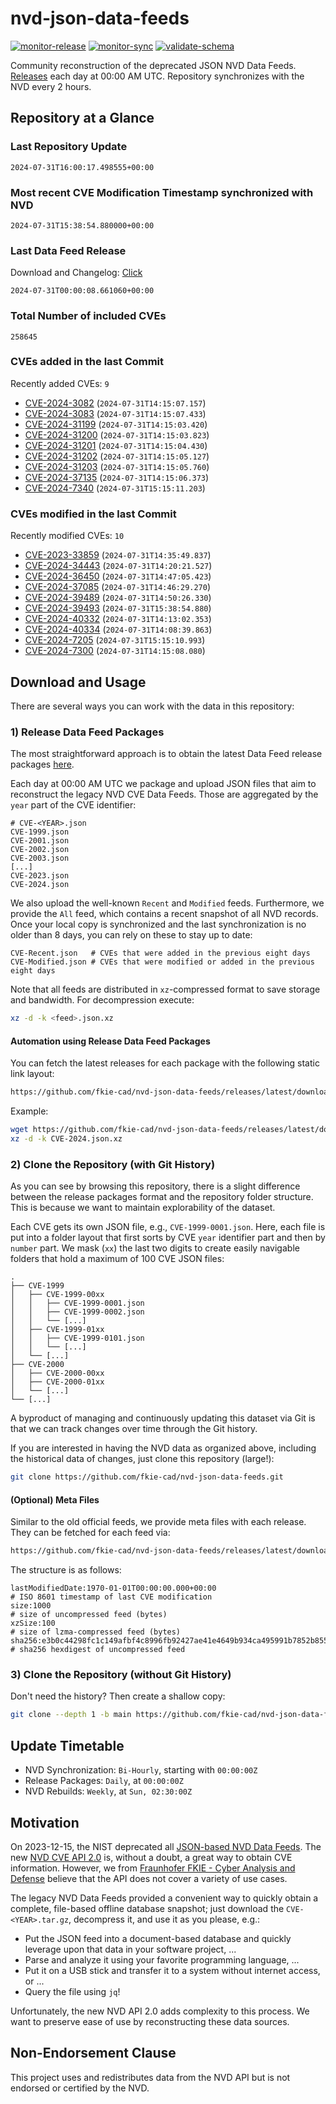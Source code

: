 # nvd-json-data-feeds

[![monitor-release](https://github.com/fkie-cad/nvd-json-data-feeds/actions/workflows/monitor_release.yml/badge.svg)](https://github.com/fkie-cad/nvd-json-data-feeds/actions/workflows/monitor_release.yml)
[![monitor-sync](https://github.com/fkie-cad/nvd-json-data-feeds/actions/workflows/monitor_sync.yml/badge.svg)](https://github.com/fkie-cad/nvd-json-data-feeds/actions/workflows/monitor_sync.yml)
[![validate-schema](https://github.com/fkie-cad/nvd-json-data-feeds/actions/workflows/validate_schema.yml/badge.svg)](https://github.com/fkie-cad/nvd-json-data-feeds/actions/workflows/validate_schema.yml)

Community reconstruction of the deprecated JSON NVD Data Feeds.
[Releases](https://github.com/fkie-cad/nvd-json-data-feeds/releases/latest) each day at 00:00 AM UTC.
Repository synchronizes with the NVD every 2 hours.

## Repository at a Glance

### Last Repository Update

```plain
2024-07-31T16:00:17.498555+00:00
```

### Most recent CVE Modification Timestamp synchronized with NVD

```plain
2024-07-31T15:38:54.880000+00:00
```

### Last Data Feed Release

Download and Changelog: [Click](https://github.com/fkie-cad/nvd-json-data-feeds/releases/latest)

```plain
2024-07-31T00:00:08.661060+00:00
```

### Total Number of included CVEs

```plain
258645
```

### CVEs added in the last Commit

Recently added CVEs: `9`

- [CVE-2024-3082](CVE-2024/CVE-2024-30xx/CVE-2024-3082.json) (`2024-07-31T14:15:07.157`)
- [CVE-2024-3083](CVE-2024/CVE-2024-30xx/CVE-2024-3083.json) (`2024-07-31T14:15:07.433`)
- [CVE-2024-31199](CVE-2024/CVE-2024-311xx/CVE-2024-31199.json) (`2024-07-31T14:15:03.420`)
- [CVE-2024-31200](CVE-2024/CVE-2024-312xx/CVE-2024-31200.json) (`2024-07-31T14:15:03.823`)
- [CVE-2024-31201](CVE-2024/CVE-2024-312xx/CVE-2024-31201.json) (`2024-07-31T14:15:04.430`)
- [CVE-2024-31202](CVE-2024/CVE-2024-312xx/CVE-2024-31202.json) (`2024-07-31T14:15:05.127`)
- [CVE-2024-31203](CVE-2024/CVE-2024-312xx/CVE-2024-31203.json) (`2024-07-31T14:15:05.760`)
- [CVE-2024-37135](CVE-2024/CVE-2024-371xx/CVE-2024-37135.json) (`2024-07-31T14:15:06.373`)
- [CVE-2024-7340](CVE-2024/CVE-2024-73xx/CVE-2024-7340.json) (`2024-07-31T15:15:11.203`)


### CVEs modified in the last Commit

Recently modified CVEs: `10`

- [CVE-2023-33859](CVE-2023/CVE-2023-338xx/CVE-2023-33859.json) (`2024-07-31T14:35:49.837`)
- [CVE-2024-34443](CVE-2024/CVE-2024-344xx/CVE-2024-34443.json) (`2024-07-31T14:20:21.527`)
- [CVE-2024-36450](CVE-2024/CVE-2024-364xx/CVE-2024-36450.json) (`2024-07-31T14:47:05.423`)
- [CVE-2024-37085](CVE-2024/CVE-2024-370xx/CVE-2024-37085.json) (`2024-07-31T14:46:29.270`)
- [CVE-2024-39489](CVE-2024/CVE-2024-394xx/CVE-2024-39489.json) (`2024-07-31T14:50:26.330`)
- [CVE-2024-39493](CVE-2024/CVE-2024-394xx/CVE-2024-39493.json) (`2024-07-31T15:38:54.880`)
- [CVE-2024-40332](CVE-2024/CVE-2024-403xx/CVE-2024-40332.json) (`2024-07-31T14:13:02.353`)
- [CVE-2024-40334](CVE-2024/CVE-2024-403xx/CVE-2024-40334.json) (`2024-07-31T14:08:39.863`)
- [CVE-2024-7205](CVE-2024/CVE-2024-72xx/CVE-2024-7205.json) (`2024-07-31T15:15:10.993`)
- [CVE-2024-7300](CVE-2024/CVE-2024-73xx/CVE-2024-7300.json) (`2024-07-31T14:15:08.080`)


## Download and Usage

There are several ways you can work with the data in this repository:

### 1) Release Data Feed Packages

The most straightforward approach is to obtain the latest Data Feed release packages [here](https://github.com/fkie-cad/nvd-json-data-feeds/releases/latest).

Each day at 00:00 AM UTC we package and upload JSON files that aim to reconstruct the legacy NVD CVE Data Feeds.
Those are aggregated by the `year` part of the CVE identifier:

```
# CVE-<YEAR>.json
CVE-1999.json
CVE-2001.json
CVE-2002.json
CVE-2003.json
[...]
CVE-2023.json
CVE-2024.json
```

We also upload the well-known `Recent` and `Modified` feeds.
Furthermore, we provide the `All` feed, which contains a recent snapshot of all NVD records.
Once your local copy is synchronized and the last synchronization is no older than 8 days, you can rely on these to stay up to date:

```plain
CVE-Recent.json   # CVEs that were added in the previous eight days
CVE-Modified.json # CVEs that were modified or added in the previous eight days
```

Note that all feeds are distributed in `xz`-compressed format to save storage and bandwidth.
For decompression execute:

```sh
xz -d -k <feed>.json.xz
```

#### Automation using Release Data Feed Packages

You can fetch the latest releases for each package with the following static link layout:

```sh
https://github.com/fkie-cad/nvd-json-data-feeds/releases/latest/download/CVE-<YEAR>.json.xz
```

Example:

```sh
wget https://github.com/fkie-cad/nvd-json-data-feeds/releases/latest/download/CVE-2024.json.xz
xz -d -k CVE-2024.json.xz
```

### 2) Clone the Repository (with Git History)

As you can see by browsing this repository, there is a slight difference between the release packages format and the repository folder structure.
This is because we want to maintain explorability of the dataset.

Each CVE gets its own JSON file, e.g., `CVE-1999-0001.json`.
Here, each file is put into a folder layout that first sorts by CVE `year` identifier part and then by `number` part.
We mask (`xx`) the last two digits to create easily navigable folders that hold a maximum of 100 CVE JSON files:

```plain
.
├── CVE-1999
│   ├── CVE-1999-00xx
│   │   ├── CVE-1999-0001.json
│   │   ├── CVE-1999-0002.json
│   │   └── [...]
│   ├── CVE-1999-01xx
│   │   ├── CVE-1999-0101.json
│   │   └── [...]
│   └── [...]
├── CVE-2000
│   ├── CVE-2000-00xx
│   ├── CVE-2000-01xx
│   └── [...]
└── [...]
```

A byproduct of managing and continuously updating this dataset via Git is that we can track changes over time through the Git history.

If you are interested in having the NVD data as organized above, including the historical data of changes, just clone this repository (large!):

```sh
git clone https://github.com/fkie-cad/nvd-json-data-feeds.git
```

#### (Optional) Meta Files

Similar to the old official feeds, we provide meta files with each release. They can be fetched for each feed via:

```sh
https://github.com/fkie-cad/nvd-json-data-feeds/releases/latest/download/CVE-<YEAR>.meta
```

The structure is as follows:

```plain
lastModifiedDate:1970-01-01T00:00:00.000+00:00                          # ISO 8601 timestamp of last CVE modification
size:1000                                                               # size of uncompressed feed (bytes)
xzSize:100                                                              # size of lzma-compressed feed (bytes)
sha256:e3b0c44298fc1c149afbf4c8996fb92427ae41e4649b934ca495991b7852b855 # sha256 hexdigest of uncompressed feed
```

### 3) Clone the Repository (without Git History)

Don't need the history? Then create a shallow copy:

```sh
git clone --depth 1 -b main https://github.com/fkie-cad/nvd-json-data-feeds.git
```


## Update Timetable

* NVD Synchronization: `Bi-Hourly`, starting with `00:00:00Z`
* Release Packages: `Daily`, at `00:00:00Z`
* NVD Rebuilds: `Weekly`, at `Sun, 02:30:00Z`


## Motivation

On 2023-12-15, the NIST deprecated all [JSON-based NVD Data Feeds](https://nvd.nist.gov/vuln/data-feeds#divRetirementBanner-1).
The new [NVD CVE API 2.0](https://nvd.nist.gov/developers/vulnerabilities) is, without a doubt, a great way to obtain CVE information.
However, we from [Fraunhofer FKIE - Cyber Analysis and Defense](https://www.fkie.fraunhofer.de/en/departments/cad.html) believe that the API does not cover a variety of use cases.

The legacy NVD Data Feeds provided a convenient way to quickly obtain a complete, file-based offline database snapshot; just download the `CVE-<YEAR>.tar.gz`, decompress it, and use it as you please, e.g.:

- Put the JSON feed into a document-based database and quickly leverage upon that data in your software project, ...
- Parse and analyze it using your favorite programming language, ...
- Put it on a USB stick and transfer it to a system without internet access, or ...
- Query the file using `jq`!

Unfortunately, the new NVD API 2.0 adds complexity to this process.
We want to preserve ease of use by reconstructing these data sources.

## Non-Endorsement Clause

This project uses and redistributes data from the NVD API but is not endorsed or certified by the NVD.